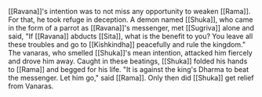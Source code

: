 [[Ravana]]'s intention was to not miss any opportunity to weaken [[Rama]]. For that, he took refuge in deception. A demon named [[Shuka]], who came in the form of a parrot as [[Ravana]]'s messenger, met [[Sugriva]] alone and said, "If [[Ravana]] abducts [[Sita]], what is the benefit to you? You leave all these troubles and go to [[Kishkindha]] peacefully and rule the kingdom." The vanaras, who smelled [[Shuka]]'s mean intention, attacked him fiercely and drove him away. Caught in these beatings, [[Shuka]] folded his hands to [[Rama]] and begged for his life. "It is against the king's Dharma to beat the messenger. Let him go," said [[Rama]]. Only then did [[Shuka]] get relief from Vanaras.